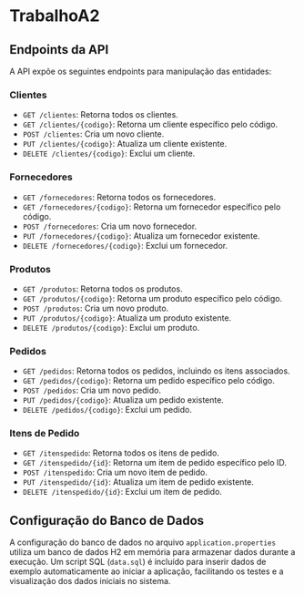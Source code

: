 # TrabalhoA2

## Endpoints da API

A API expõe os seguintes endpoints para manipulação das entidades:

### Clientes
- `GET /clientes`: Retorna todos os clientes.
- `GET /clientes/{codigo}`: Retorna um cliente específico pelo código.
- `POST /clientes`: Cria um novo cliente.
- `PUT /clientes/{codigo}`: Atualiza um cliente existente.
- `DELETE /clientes/{codigo}`: Exclui um cliente.

### Fornecedores
- `GET /fornecedores`: Retorna todos os fornecedores.
- `GET /fornecedores/{codigo}`: Retorna um fornecedor específico pelo código.
- `POST /fornecedores`: Cria um novo fornecedor.
- `PUT /fornecedores/{codigo}`: Atualiza um fornecedor existente.
- `DELETE /fornecedores/{codigo}`: Exclui um fornecedor.

### Produtos
- `GET /produtos`: Retorna todos os produtos.
- `GET /produtos/{codigo}`: Retorna um produto específico pelo código.
- `POST /produtos`: Cria um novo produto.
- `PUT /produtos/{codigo}`: Atualiza um produto existente.
- `DELETE /produtos/{codigo}`: Exclui um produto.

### Pedidos
- `GET /pedidos`: Retorna todos os pedidos, incluindo os itens associados.
- `GET /pedidos/{codigo}`: Retorna um pedido específico pelo código.
- `POST /pedidos`: Cria um novo pedido.
- `PUT /pedidos/{codigo}`: Atualiza um pedido existente.
- `DELETE /pedidos/{codigo}`: Exclui um pedido.

### Itens de Pedido
- `GET /itenspedido`: Retorna todos os itens de pedido.
- `GET /itenspedido/{id}`: Retorna um item de pedido específico pelo ID.
- `POST /itenspedido`: Cria um novo item de pedido.
- `PUT /itenspedido/{id}`: Atualiza um item de pedido existente.
- `DELETE /itenspedido/{id}`: Exclui um item de pedido.

## Configuração do Banco de Dados

A configuração do banco de dados no arquivo `application.properties` utiliza um banco de dados H2 em memória para armazenar dados durante a execução. 
Um script SQL (`data.sql`) é incluído para inserir dados de exemplo automaticamente ao iniciar a aplicação, facilitando os testes e a visualização dos dados iniciais no sistema.

